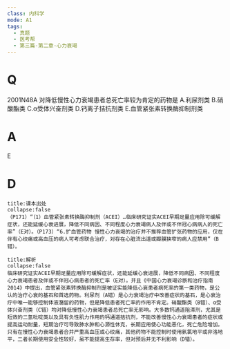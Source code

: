 ```yaml
---
class: 内科学
mode: A1
tags:
  - 真题
  - 医考帮
  - 第三篇-第二章-心力衰竭
---
```


# Q
2001N48A 对降低慢性心力衰竭患者总死亡率较为肯定的药物是
A.利尿剂类
B.硝酸酯类
C.α受体兴奋剂类
D.钙离子拮抗剂类
E.血管紧张素转换酶抑制剂类

# A
E
# D
```ad-note
title:课本出处
collapse:false
（P171）“（1）血管紧张素转换酶抑制剂（ACEI）…临床研究证实ACEI早期足量应用除可缓解症状，还能延缓心衰进展，降低不同病因、不同程度心力衰竭病人及伴或不伴冠心病病人的死亡率”（E对）。（P173）“6.扩血管药物 慢性心力衰竭的治疗并不推荐血管扩张药物的应用，仅在伴有心绞痛或高血压的病人可考虑联合治疗，对存在心脏流出道或瓣膜狭窄的病人应禁用”（B错）。
```

```ad-summary
title:解析
collapse:false
临床研究证实ACEI早期足量应用除可缓解症状，还能延缓心衰进展，降低不同病因、不同程度心力衰竭患者及伴或不伴冠心病患者的死亡率（E对）。并且《中国心力衰竭诊断和治疗指南2014》中提出，血管紧张素转换酶抑制剂是被证实能降低心衰患者病死率的第一类药物，是公认的治疗心衰的基石和首选药物。利尿剂（A错）是心力衰竭治疗中改善症状的基石，是心衰治疗中唯一能够控制体液潴留的药物，但是降低患者死亡率的作用不肯定。硝酸酯类（B错）、α受体兴奋剂类（C错）均对降低慢性心力衰竭患者总死亡率无影响。大多数钙通道阻滞剂，尤其是短效的二氢吡啶类以及具有负性肌力作用的钙通道拮抗剂，不能改善慢性心力衰竭患者的症状或提高运动耐量，短期治疗可导致肺水肿和心源性休克，长期应用使心功能恶化，死亡危险增加。只有在慢性心力衰竭患者合并严重高血压或心绞痛，其他药物不能控制时使用氨氯地平或非洛地平，二者长期使用安全性较好，虽不能提高生存率，但对预后并无不利影响（D错）。
```

